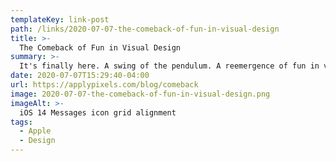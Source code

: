 ```yaml
---
templateKey: link-post
path: /links/2020-07-07-the-comeback-of-fun-in-visual-design
title: >-
  The Comeback of Fun in Visual Design
summary: >-
  It's finally here. A swing of the pendulum. A reemergence of fun in visual design.
date: 2020-07-07T15:29:40-04:00
url: https://applypixels.com/blog/comeback
image: 2020-07-07-the-comeback-of-fun-in-visual-design.png
imageAlt: >-
  iOS 14 Messages icon grid alignment
tags:
  - Apple
  - Design
---
```

